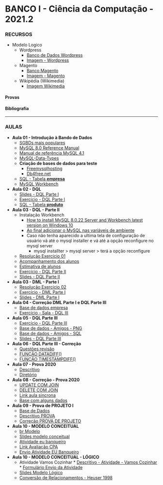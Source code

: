 # BANCO I - Ciência da Computação - 2021.2

### RECURSOS
* Modelo Logico
    * Wordpress
        * [Banco de Dados Wordpress](https://codex.wordpress.org/Database_Description)
        * [Imagem - Wordpress](https://github.com/kennedyaraujo/ifc/blob/main/banco/material-complementar/imagens/banco-de-dados-wordpress.png)
    * Magento
        * [Banco Magento](https://anna.voelkl.at/magento-ce-2-1-3-database-diagram/)
        * [Imagem - Magento](https://github.com/kennedyaraujo/ifc/blob/main/banco/material-complementar/imagens/banco-de-dados-magento-comparacao.png)
    * Wikipédia (Wikimedia)
        * [Imagem Wikimedia](https://github.com/kennedyaraujo/ifc/blob/main/banco/material-complementar/imagens/database-wikimedia.svg)
        
#### Provas


#### Bibliografia

---

### AULAS
* **Aula 01 - Introdução à Bando de Dados**
    * [SGBDs mais populares](https://db-engines.com/en/ranking)
    * [MySQL 8.0 Reference Manual](https://dev.mysql.com/doc/refman/8.0/en/)
    * [Manual de referência MySQL 4.1](https://downloads.mysql.com/docs/refman-4.1-pt.a4.pdf)    
    * [MySQL-Data-Types](https://github.com/kennedyaraujo/ifc/blob/main/banco/material-complementar/imagens/MySQL-Data-Types.jpg)
    * **Criação de bases de dados para teste**
        * [Freemysqlhosting](https://www.freemysqlhosting.net/)
        * [Db4free.net](https://www.db4free.net/)
    * [SQL - Tabela **empresa**](https://github.com/kennedyaraujo/ifc/blob/main/banco/base/empresa.sql)
    * [MySQL Workbench](https://dev.mysql.com/downloads/workbench/)
    <!-- [![Vídeo - Aula 01](https://img.youtube.com/vi/JAkcA0eMRFg/maxresdefault.jpg)](https://youtu.be/JAkcA0eMRFg) -->
* **Aula 02 - DQL**
    * [Slides - DQL Parte I](https://github.com/kennedyaraujo/ifc/blob/main/banco/material-complementar/slides/dql-1.pdf)
    * [Exercício - DQL Parte I](https://github.com/kennedyaraujo/ifc/blob/main/banco/material-complementar/exercicios/dql-1/dql-1.pdf)
    * [SQL - Tabela **produto**](https://github.com/kennedyaraujo/ifc/blob/main/banco/material-complementar/exercicios/dql-1/tabela-produto.sql)
* **Aula 03 - DQL - Parte II**
    * Instalação Workbench
        * [How to install MySQL 8.0.22 Server and Workbench latest version on Windows 10](https://www.youtube.com/watch?v=OM4aZJW_Ojs)
        * [Ao final adicionar o MySQL nas variáveis de ambiente](https://programadorviking.com.br/como-instalar-o-mysql/)
        * Caso não tenha aparecido a ultima tela de configuração de usuário vá até o mysql installer e vá até a opção reconfigure no mysql server
            * mysql installter > mysql server > terá a opção reconfigure
    * [Resolução Exercício 01](https://hackmd.io/@banco/HJ990WuQK)
    * [Acompanhamento dos alunos](https://docs.google.com/spreadsheets/d/18EQvjKulbECG7cqap3fD5vD6lMjUPNbmosVXGjEAUho/edit?usp=sharing)
    * [Estimativa de alunos](https://docs.google.com/spreadsheets/d/15mPCTW9YVCJZ7mFrfvaxd05_rP0lo10OmWI28RKNDHo/edit?usp=sharing)
    * [Exercício - DQL Parte II](https://github.com/kennedyaraujo/ifc/blob/main/banco/material-complementar/exercicios/dql-2.pdf)
    * [Slides - DQL Parte II](https://github.com/kennedyaraujo/ifc/blob/main/banco/material-complementar/slides/dql-2.pdf)
* **Aula 03 - DML - Parte I**
    * [Resolução Exercício 02](https://hackmd.io/@banco/HJ990WuQK)
    * [Exercício - DML Parte I](https://github.com/kennedyaraujo/ifc/blob/main/banco/material-complementar/exercicios/dml-1.pdf)
    * [Slides - DML Parte I](https://github.com/kennedyaraujo/ifc/blob/main/banco/material-complementar/slides/dml-1.pdf)
* **Aula 04 - Correção DML Parte I e DQL Parte III**
    * [Base de dados empresa](https://github.com/kennedyaraujo/ifc/blob/main/banco/base/sql-empresa-dqliii.sql)
    * [Exercício - Sala - DQL III](https://github.com/kennedyaraujo/ifc/blob/main/banco/codigos/dql-3-sala.sql)
* **Aula 05 - DQL Parte III**
    * [Exercício - DQL Parte III](https://github.com/kennedyaraujo/ifc/blob/main/banco/material-complementar/exercicios/dql-3/dql-3.pdf)
    * [Base de dados - Amigos - PNG](https://github.com/kennedyaraujo/ifc/blob/main/banco/material-complementar/exercicios/dql-3/banco-amigos.png)
    * [Base de dados - Amigos - SQL](https://github.com/kennedyaraujo/ifc/blob/main/banco/material-complementar/exercicios/dql-3/banco-amigos.sql)
    * [Slides - DQL Parte III](https://github.com/kennedyaraujo/ifc/blob/main/banco/material-complementar/slides/dql-3.pdf)
* **Aula 06 - DQL Parte III - Correção**
    * [Questões revisão](https://docs.google.com/spreadsheets/d/1inxtY6PqwHmX7utL9bONTrNDQsPrIu4KEpfTnG76XVc/edit?usp=sharing)
    * [FUNÇÃO DATADIFF()](https://www.w3schools.com/sql/func_mysql_datediff.asp)
    * [FUNÇÃO TIMESTAMPDIFF()](https://www.w3resource.com/mysql/date-and-time-functions/mysql-timestampdiff-function.php)
* **Aula 07 - Prova 2020**
    * [Descritivo](https://github.com/kennedyaraujo/ifc/blob/main/banco/material-complementar/provas/prova-projeto-sql/prova-banco-i.pdf) 
    * [Diretório](https://github.com/kennedyaraujo/ifc/blob/main/banco/material-complementar/provas/) 
* **Aula 08 - Correção - Prova 2020**
    * [UPDATE COM JOIN](https://www.mysqltutorial.org/mysql-update-join/) 
    * [DELETE COM JOIN](https://www.mysqltutorial.org/mysql-delete-join/)
    * [Link aula sincrona](https://meet.google.com/cfx-mrkj-wex)     
    * [Base com alguns dados](https://github.com/kennedyaraujo/ifc/blob/main/banco/base/base-evernote.sql)  
* **Aula 09 - Prova de PROJETO I**
    * [Base de Dados](https://github.com/kennedyaraujo/ifc/tree/main/banco/material-complementar/provas/prova-projeto-i/sql) 
    * [Descritivo PROVA](https://github.com/kennedyaraujo/ifc/blob/main/banco/material-complementar/provas/prova-projeto-i/questoes-sql.pdf)
    * [Correção PROVA DE PROJETO](https://hackmd.io/@banco/SJarjmtDY/edit)
* **Aula 10 - MODELO CONCEITUAL**
    * [br Modelo](http://www.sis4.com/brModelo/download.html)
    * [Slides modelo conceitual](https://github.com/kennedyaraujo/ifc/blob/main/banco/material-complementar/slides/modelo-conceitual.pdf)
    * [Atividade eu banqueiro](https://github.com/kennedyaraujo/ifc/blob/main/banco/material-complementar/exercicios/modelo-conceitual/ATIVIDADE-EUBANQUEIRO.pdf)
    * [Link Avaliação CPA](https://forms.gle/HKaaeSQLMjreFMJdA)
    * [Envio Atividade EU Banqueiro](https://forms.gle/qGPjtm7bZjiv7JS3A)
* **Aula 10 - MODELO CONCEITUAL - LÓGICO**
    * Atividade Vamos Cozinhar
            * [Descritivo - Atividade - Vamos Cozinhar](https://github.com/kennedyaraujo/ifc/blob/main/banco/material-complementar/exercicios/modelo-conceitual/atv-vamos-cozinhar.pdf)
            * [Formulário Envio da Atividade](https://docs.google.com/forms/d/e/1FAIpQLScjjIMz_gX58UxgID9UXrvEntXdTK1BmcpfIngdlOCx6caRWA/viewform?usp=sf_link)
    * [Slides Modelo Lógico](https://github.com/kennedyaraujo/ifc/blob/main/banco/material-complementar/slides/modelo-logico.pdf)
    * [Conversão de Relacionamentos - Heuser 1998](https://github.com/kennedyaraujo/ifc/blob/main/banco/material-complementar/imagens/relacionamentos-heuser-1998.jpg)
    